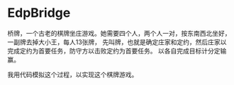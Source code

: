 EdpBridge
=========

桥牌，一个古老的棋牌坐庄游戏。她需要四个人，两个人一对，按东南西北坐好，一副牌去掉大小王，每人13张牌，
先叫牌，也就是确定庄家和定约，然后庄家以完成定约为首要任务，防守方以击败定约为首要任务。
以各自完成目标计分定输赢。

我用代码模拟这个过程，以实现这个棋牌游戏。
